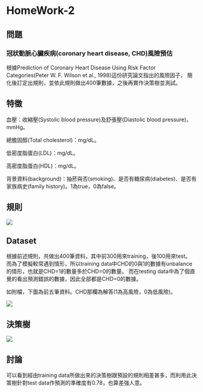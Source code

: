 # HomeWork-2

## 問題
### 冠狀動脈心臟疾病(coronary heart disease, CHD)風險預估

根據Prediction of Coronary Heart Disease Using Risk Factor Categories(Peter W. F. Wilson et al., 1998)這份研究論文指出的風險因子，
簡化後訂定出規則，並依此規則做出400筆數據，之後再實作決策樹並測試。

## 特徵

血壓：收縮壓(Systolic blood pressure)及舒張壓(Diastolic blood pressure)，mmHg。

總膽固醇(Total cholesterol)：mg/dL。

低密度脂蛋白(LDL)：mg/dL。

高密度脂蛋白(HDL)：mg/dL。

背景資料(background)：抽菸與否(smoking)、是否有糖尿病(diabetes)、是否有家族病史(family history)。1為true，0為false。

## 規則
![](https://imgur.com/HOzaw4g.png)

## Dataset
根據前述規則，共做出400筆資料，其中前300用來training，後100用來test。
而為了模擬較常遇到情形，所以training data中CHD的0與1的數據有unbalance的情形，也就是CHD=1的數量多於CHD=0的數量。
而在testing data中為了個直覺的看出預測錯誤的數據，因此全部都是CHD=0的數據。

如附檔，下圖為前五筆資料。CHD那欄為解答(1為高風險，0為低風險)。

![](https://imgur.com/NNNcjQA.png)

## 決策樹
![](https://imgur.com/Sph4Tny.png)

## 討論
可以看到經由training data所做出來的決策樹跟預設的規則相差甚多，而利用此決策樹針對test data作預測的準確度有0.78，也算差強人意。


